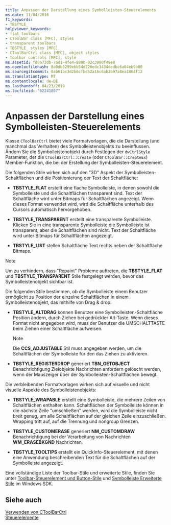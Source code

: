 ```yaml
---
title: Anpassen der Darstellung eines Symbolleisten-Steuerelements
ms.date: 11/04/2016
f1_keywords:
- TBSTYLE_
helpviewer_keywords:
- flat toolbars
- CToolBar class [MFC], styles
- transparent toolbars
- TBSTYLE_ styles [MFC]
- CToolBarCtrl class [MFC], object styles
- toolbar controls [MFC], style
ms.assetid: fd0a73db-7ad1-4fe4-889b-02c3980f49e8
ms.openlocfilehash: 8a0db3299ebb54d226edc1434dedbc6a04eb9b00
ms.sourcegitcommit: 0ab61bc3d2b6cfbd52a16c6ab2b97a8ea1864f12
ms.translationtype: MT
ms.contentlocale: de-DE
ms.lasthandoff: 04/23/2019
ms.locfileid: "62241807"
---
```

# <a name="customizing-the-appearance-of-a-toolbar-control"></a>Anpassen der Darstellung eines Symbolleisten-Steuerelements

Klasse `CToolBarCtrl` bietet viele Formatvorlagen, die die Darstellung (und manchmal das Verhalten) des Symbolleistenobjekts zu beeinflussen. Ändern Sie die Symbolleistenobjekt durch Festlegen der `dwCtrlStyle` Parameter, der die `CToolBarCtrl::Create` (oder `CToolBar::CreateEx`) Member-Funktion, die bei der Erstellung der Symbolleisten-Steuerelement.

Die folgenden Stile wirken sich auf den "3D" Aspekt der Symbolleisten-Schaltflächen und die Positionierung der Text der Schaltfläche:

- **TBSTYLE_FLAT** erstellt eine flache Symbolleiste, in denen sowohl die Symbolleiste und die Schaltflächen transparent sind. Text der Schaltfläche wird unter Bitmaps für Schaltflächen angezeigt. Wenn dieses Format verwendet wird, wird die Schaltfläche unterhalb des Cursors automatisch hervorgehoben.

- **TBSTYLE_TRANSPARENT** erstellt eine transparente Symbolleiste. Klicken Sie in eine transparente Symbolleiste die Symbolleiste ist transparent, aber die Schaltflächen sind nicht. Text der Schaltfläche wird unter Bitmaps für Schaltflächen angezeigt.

- **TBSTYLE_LIST** stellen Schaltfläche Text rechts neben der Schaltfläche Bitmaps.

> [!NOTE]
>  Um zu verhindern, dass "Repaint" Probleme auftreten, die **TBSTYLE_FLAT** und **TBSTYLE_TRANSPARENT** Stile festgelegt werden, bevor das Symbolleistenobjekt sichtbar ist.

Die folgenden Stile bestimmen, ob die Symbolleiste einem Benutzer ermöglicht zu Position der einzelne Schaltflächen in einem Symbolleistenobjekt, das mithilfe von Drag & drop:

- **TBSTYLE_ALTDRAG** können Benutzer eine Symbolleisten-Schaltfläche Position ändern, durch Ziehen bei gedrückter Alt-Taste. Wenn dieses Format nicht angegeben wird, muss der Benutzer die UMSCHALTTASTE beim Ziehen einer Schaltfläche aufweisen.

    > [!NOTE]
    >  Die **CCS_ADJUSTABLE** Stil muss angegeben werden, um die Schaltflächen der Symbolleiste für den das Ziehen zu aktivieren.

- **TBSTYLE_REGISTERDROP** generiert **TBN_GETOBJECT** Benachrichtigung Zielobjekte Nachrichten anfordern gelöscht werden, wenn der Mauszeiger über der Symbolleisten-Schaltflächen bewegt.

Die verbleibenden Formatvorlagen wirken sich auf visuelle und nicht visuelle Aspekte des Symbolleistenobjekts:

- **TBSTYLE_WRAPABLE** erstellt eine Symbolleiste, die mehrere Zeilen von Schaltflächen enthalten kann. Schaltflächen der Symbolleiste können in die nächste Zeile "umschließen" werden, wird die Symbolleiste nicht breit genug, um alle Schaltflächen auf der gleichen Zeile einzuschließen. Wrapping tritt auf, auf die Trennung und nongroup Grenzen.

- **TBSTYLE_CUSTOMERASE** generiert **NM_CUSTOMDRAW** Benachrichtigung bei der Verarbeitung von Nachrichten **WM_ERASEBKGND** Nachrichten.

- **TBSTYLE_TOOLTIPS** erstellt ein QuickInfo-Steuerelement, mit denen eine Anwendung beschreibenden Text für die Schaltflächen auf der Symbolleiste angezeigt.

Eine vollständige Liste der Toolbar-Stile und erweiterte Stile, finden Sie unter [Toolbar-Steuerelement und Button-Stile](/windows/desktop/Controls/toolbar-control-and-button-styles) und [Symbolleiste Erweiterte Stile](/windows/desktop/Controls/toolbar-extended-styles) im Windows SDK.

## <a name="see-also"></a>Siehe auch

[Verwenden von CToolBarCtrl](../mfc/using-ctoolbarctrl.md)<br/>
[Steuerelemente](../mfc/controls-mfc.md)
